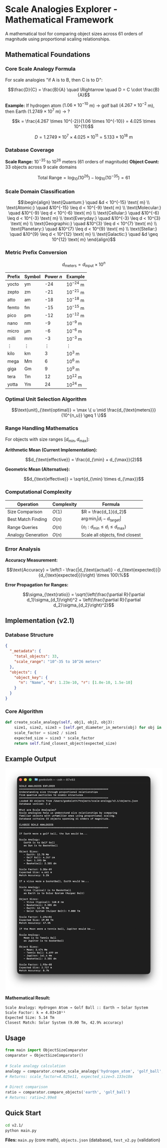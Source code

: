 # Scale Analogies Explorer - Mathematical Framework

A mathematical tool for comparing object sizes across 61 orders of magnitude using proportional scaling relationships.

## Mathematical Foundations

### Core Scale Analogy Formula

For scale analogies "if A is to B, then C is to D":

$$\frac{D}{C} = \frac{B}{A} \quad \Rightarrow \quad D = C \cdot \frac{B}{A}$$

**Example:** If hydrogen atom ($1.06 \times 10^{-10}$ m) → golf ball ($4.267 \times 10^{-2}$ m), then Earth ($1.2749 \times 10^7$ m) → ?

$$k = \frac{4.267 \times 10^{-2}}{1.06 \times 10^{-10}} = 4.025 \times 10^{11}$$

$$D = 1.2749 \times 10^7 \times 4.025 \times 10^{11} = 5.133 \times 10^{18} \text{ m}$$

### Database Coverage

**Scale Range:** $10^{-35}$ to $10^{26}$ meters (61 orders of magnitude)
**Object Count:** 33 objects across 9 scale domains

$$\text{Total Range} = \log_{10}(10^{26}) - \log_{10}(10^{-35}) = 61$$

### Scale Domain Classification

$$\begin{align}
\text{Quantum:} \quad &d < 10^{-15} \text{ m} \\
\text{Atomic:} \quad &10^{-15} \leq d < 10^{-9} \text{ m} \\
\text{Molecular:} \quad &10^{-9} \leq d < 10^{-6} \text{ m} \\
\text{Cellular:} \quad &10^{-6} \leq d < 10^{-3} \text{ m} \\
\text{Everyday:} \quad &10^{-3} \leq d < 10^{3} \text{ m} \\
\text{Geographic:} \quad &10^{3} \leq d < 10^{7} \text{ m} \\
\text{Planetary:} \quad &10^{7} \leq d < 10^{9} \text{ m} \\
\text{Stellar:} \quad &10^{9} \leq d < 10^{12} \text{ m} \\
\text{Galactic:} \quad &d \geq 10^{12} \text{ m}
\end{align}$$

### Metric Prefix Conversion

$$d_{\text{meters}} = d_{\text{input}} \times 10^n$$

| Prefix | Symbol | Power $n$ | Example |
|--------|---------|-----------|---------|
| yocto  | ym      | -24      | $10^{-24}$ m |
| zepto  | zm      | -21      | $10^{-21}$ m |
| atto   | am      | -18      | $10^{-18}$ m |
| femto  | fm      | -15      | $10^{-15}$ m |
| pico   | pm      | -12      | $10^{-12}$ m |
| nano   | nm      | -9       | $10^{-9}$ m |
| micro  | μm      | -6       | $10^{-6}$ m |
| milli  | mm      | -3       | $10^{-3}$ m |
| ⋮      | ⋮       | ⋮        | ⋮ |
| kilo   | km      | 3        | $10^{3}$ m |
| mega   | Mm      | 6        | $10^{6}$ m |
| giga   | Gm      | 9        | $10^{9}$ m |
| tera   | Tm      | 12       | $10^{12}$ m |
| yotta  | Ym      | 24       | $10^{24}$ m |

### Optimal Unit Selection Algorithm

$$\text{unit}_{\text{optimal}} = \max \{ u \mid \frac{d_{\text{meters}}}{10^{n_u}} \geq 1 \}$$

### Range Handling Mathematics

For objects with size ranges $[d_{\min}, d_{\max}]$:

**Arithmetic Mean (Current Implementation):**

$$d_{\text{effective}} = \frac{d_{\min} + d_{\max}}{2}$$

**Geometric Mean (Alternative):**

$$d_{\text{effective}} = \sqrt{d_{\min} \times d_{\max}}$$

### Computational Complexity

| Operation | Complexity | Formula |
|-----------|------------|---------|
| Size Comparison | $O(1)$ | $R = \frac{d_1}{d_2}$ |
| Best Match Finding | $O(n)$ | $\arg\min_i \|d_i - d_{\text{target}}\|$ |
| Range Queries | $O(n)$ | $\{o_i : d_{\min} \leq d_i \leq d_{\max}\}$ |
| Analogy Generation | $O(n)$ | Scale all objects, find closest |

### Error Analysis

**Accuracy Measurement:**

$$\text{Accuracy} = \left(1 - \frac{|d_{\text{actual}} - d_{\text{expected}}|}{d_{\text{expected}}}\right) \times 100\%$$

**Error Propagation for Ranges:**

$$\sigma_{\text{ratio}} = \sqrt{\left(\frac{\partial R}{\partial d_1}\sigma_{d_1}\right)^2 + \left(\frac{\partial R}{\partial d_2}\sigma_{d_2}\right)^2}$$

## Implementation (v2.1)

### Database Structure
```json
{
  "_metadata": {
    "total_objects": 33,
    "scale_range": "10^-35 to 10^26 meters"
  },
  "objects": {
    "object_key": {
      "n": "Name", "d": 1.23e-10, "r": [1.0e-10, 1.5e-10]
    }
  }
}
```

### Core Algorithm
```python
def create_scale_analogy(self, obj1, obj2, obj3):
    size1, size2, size3 = [self.get_diameter_in_meters(obj) for obj in [obj1, obj2, obj3]]
    scale_factor = size2 / size1
    expected_size = size3 * scale_factor
    return self.find_closest_object(expected_size)
```

## Example Output

![Scale Analogies Explorer Screenshot](static/screenshot2.png)

**Mathematical Result:**
```
Scale Analogy: Hydrogen Atom → Golf Ball :: Earth → Solar System
Scale Factor: k = 4.03×10¹¹
Expected Size: 5.14 Tm
Closest Match: Solar System (9.00 Tm, 42.9% accuracy)
```

## Usage

```python
from main import ObjectSizeComparator
comparator = ObjectSizeComparator()

# Scale analogy calculation
analogy = comparator.create_scale_analogy('hydrogen_atom', 'golf_ball', 'earth')
# Returns: scale_factor=4.025e11, expected_size=5.133e18m

# Direct comparison
ratio = comparator.compare_objects('earth', 'golf_ball')
# Returns: ratio=2.99e8
```

## Quick Start

```bash
cd v2.1/
python main.py
```

**Files:** `main.py` (core math), `objects.json` (database), `test_v2.py` (validation)
